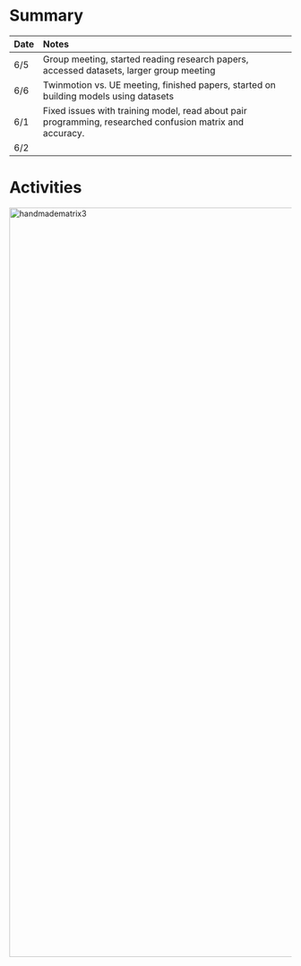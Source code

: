 # Summary

| Date   | Notes
| :----- | :-------------------------------
| 6/5  | Group meeting, started reading research papers, accessed datasets, larger group meeting
| 6/6  | Twinmotion vs. UE meeting, finished papers, started on building models using datasets
| 6/1  | Fixed issues with training model, read about pair programming, researched confusion matrix and accuracy. 
| 6/2  | 


# Activities
<img width="1338" alt="handmadematrix3" src="https://github.com/daisy-abbott/weekly-update/assets/112681549/24d6ac2e-f69c-4da5-bf39-1ab67116b758">

